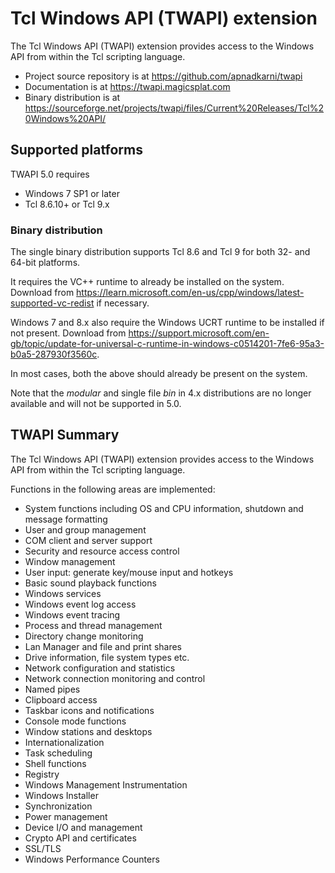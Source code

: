# Tcl Windows API (TWAPI) extension

The Tcl Windows API (TWAPI) extension provides access to the Windows API
from within the Tcl scripting language.

  * Project source repository is at https://github.com/apnadkarni/twapi
  * Documentation is at https://twapi.magicsplat.com
  * Binary distribution is at https://sourceforge.net/projects/twapi/files/Current%20Releases/Tcl%20Windows%20API/

## Supported platforms

TWAPI 5.0 requires

  * Windows 7 SP1 or later
  * Tcl 8.6.10+ or Tcl 9.x

### Binary distribution

The single binary distribution supports Tcl 8.6 and Tcl 9 for both 32-
and 64-bit platforms.

It requires the VC++ runtime to already be installed on the system.
Download from
https://learn.microsoft.com/en-us/cpp/windows/latest-supported-vc-redist
if necessary.

Windows 7 and 8.x also require the Windows UCRT runtime to be installed
if not present. Download from
https://support.microsoft.com/en-gb/topic/update-for-universal-c-runtime-in-windows-c0514201-7fe6-95a3-b0a5-287930f3560c.

In most cases, both the above should already be present on the system.

Note that the *modular* and single file *bin* in 4.x distributions are
no longer available and will not be supported in 5.0.

## TWAPI Summary

The Tcl Windows API (TWAPI) extension provides access to the Windows API
from within the Tcl scripting language.

Functions in the following areas are implemented:

  * System functions including OS and CPU information,
    shutdown and message formatting
  * User and group management
  * COM client and server support
  * Security and resource access control
  * Window management
  * User input: generate key/mouse input and hotkeys
  * Basic sound playback functions
  * Windows services
  * Windows event log access
  * Windows event tracing
  * Process and thread management
  * Directory change monitoring
  * Lan Manager and file and print shares
  * Drive information, file system types etc.
  * Network configuration and statistics
  * Network connection monitoring and control
  * Named pipes
  * Clipboard access
  * Taskbar icons and notifications
  * Console mode functions
  * Window stations and desktops
  * Internationalization
  * Task scheduling
  * Shell functions
  * Registry
  * Windows Management Instrumentation
  * Windows Installer
  * Synchronization
  * Power management
  * Device I/O and management
  * Crypto API and certificates
  * SSL/TLS
  * Windows Performance Counters
